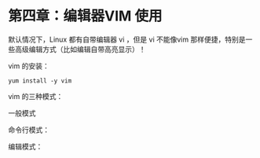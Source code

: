 # 第四章：编辑器VIM 使用

默认情况下，Linux 都有自带编辑器 vi ，但是 vi 不能像vim 那样便捷，特别是一些高级编辑方式（比如编辑自带高亮显示）！

vim 的安装：

```text
yum install -y vim
```

vim 的三种模式：

一般模式



命令行模式：



编辑模式：

